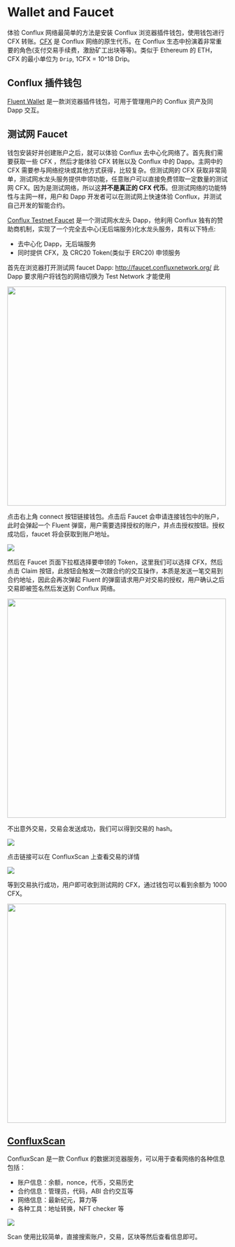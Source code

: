 # Wallet and Faucet

体验 Conflux 网络最简单的方法是安装 Conflux 浏览器插件钱包，使用钱包进行 CFX 转账。[CFX](https://developer.confluxnetwork.org/introduction/en/conflux_basics#cfx) 是 Conflux 网络的原生代币。在 Conflux 生态中扮演着非常重要的角色(支付交易手续费，激励矿工出块等等)。类似于 Ethereum 的 ETH，CFX 的最小单位为 `Drip`, 1CFX = 10^18 Drip。

## Conflux 插件钱包

[Fluent Wallet](https://fluentwallet.com/) 是一款浏览器插件钱包，可用于管理用户的 Conflux 资产及同 Dapp 交互。

## 测试网 Faucet

钱包安装好并创建账户之后，就可以体验 Conflux 去中心化网络了。首先我们需要获取一些 CFX ，然后才能体验 CFX 转账以及 Conflux 中的 Dapp。主网中的 CFX 需要参与网络挖块或其他方式获得，比较复杂。但测试网的 CFX 获取非常简单，测试网水龙头服务提供申领功能，任意账户可以直接免费领取一定数量的测试网 CFX。因为是测试网络，所以这**并不是真正的 CFX 代币**。但测试网络的功能特性与主网一样，用户和 Dapp 开发者可以在测试网上快速体验 Conflux，并测试自己开发的智能合约。

[Conflux Testnet Faucet](http://faucet.confluxnetwork.org/) 是一个测试网水龙头 Dapp，他利用 Conflux 独有的赞助商机制，实现了一个完全去中心(无后端服务)化水龙头服务，具有以下特点:

* 去中心化 Dapp，无后端服务
* 同时提供 CFX，及 CRC20 Token(类似于 ERC20) 申领服务

首先在浏览器打开测试网 faucet Dapp: http://faucet.confluxnetwork.org/ 此 Dapp 要求用户将钱包的网络切换为 Test Network 才能使用

<img src="../images/fluent/switch-network.png" width="500px"/>

点击右上角 connect 按钮链接钱包。点击后 Faucet 会申请连接钱包中的账户，此时会弹起一个 Fluent 弹窗，用户需要选择授权的账户，并点击授权按钮。授权成功后，faucet 将会获取到账户地址。

![](../images/fluent/connect.png)

然后在 Faucet 页面下拉框选择要申领的 Token，这里我们可以选择 CFX，然后点击 Claim 按钮，此按钮会触发一次跟合约的交互操作，本质是发送一笔交易到合约地址，因此会再次弹起 Fluent 的弹窗请求用户对交易的授权，用户确认之后交易即被签名然后发送到 Conflux 网络。

<img src="../images/fluent/dapp-interact.png" width="500px"/>

不出意外交易，交易会发送成功，我们可以得到交易的 hash。

![](../images/faucet/claim-success.png)

点击链接可以在 ConfluxScan 上查看交易的详情

![](../images/scan/scan-tx.png)

等到交易执行成功，用户即可收到测试网的 CFX，通过钱包可以看到余额为 1000 CFX。

<img src="../images/fluent/balance-changed.png" width="500px"/>

## [ConfluxScan](https://confluxscan.io/)

ConfluxScan 是一款 Conflux 的数据浏览器服务，可以用于查看网络的各种信息包括：

* 账户信息：余额，nonce，代币，交易历史
* 合约信息：管理员，代码，ABI 合约交互等
* 网络信息：最新纪元，算力等
* 各种工具：地址转换，NFT checker 等

![](../images/scan/scan-homepage.png)

Scan 使用比较简单，直接搜索账户，交易，区块等然后查看信息即可。
